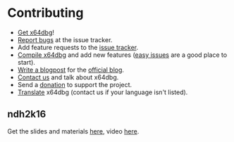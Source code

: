 # Contributing

* [Get x64dbg](http://x64dbg.com)!
* [Report bugs](http://report.x64dbg.com) at the issue tracker.
* Add feature requests to the [issue tracker](http://issues.x64dbg.com).
* [Compile x64dbg](https://github.com/x64dbg/x64dbg/wiki/Compiling-the-whole-project) and add new features ([easy issues](https://github.com/x64dbg/x64dbg/issues?q=is%3Aissue+is%3Aopen+label%3Aeasy) are a good place to start).
* [Write a blogpost](http://x64dbg.com/blog/2016/07/09/Looking-for-writers.html) for the [official blog](http://blog.x64dbg.com).
* [Contact us](http://x64dbg.com/#contact) and talk about x64dbg.
* Send a [donation](http://donate.x64dbg.com) to support the project.
* [Translate](http://translate.x64dbg.com) x64dbg (contact us if your language isn't listed).

## ndh2k16

Get the slides and materials [here](https://mega.nz/#!T0RhlQ6Q!TbgpK3XPDnyL6zf-fq1XscW3LQrQBbXSO5c8w0XwTtk), video [here](https://youtu.be/SnPTk5tG07M?t=9h20m).